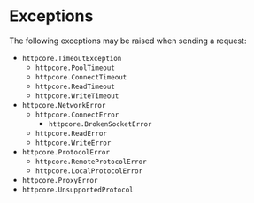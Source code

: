 # Exceptions

The following exceptions may be raised when sending a request:

* `httpcore.TimeoutException`
    * `httpcore.PoolTimeout`
    * `httpcore.ConnectTimeout`
    * `httpcore.ReadTimeout`
    * `httpcore.WriteTimeout`
* `httpcore.NetworkError`
    * `httpcore.ConnectError`
      * `httpcore.BrokenSocketError`
    * `httpcore.ReadError`
    * `httpcore.WriteError`
* `httpcore.ProtocolError`
    * `httpcore.RemoteProtocolError`
    * `httpcore.LocalProtocolError`
* `httpcore.ProxyError`
* `httpcore.UnsupportedProtocol`
